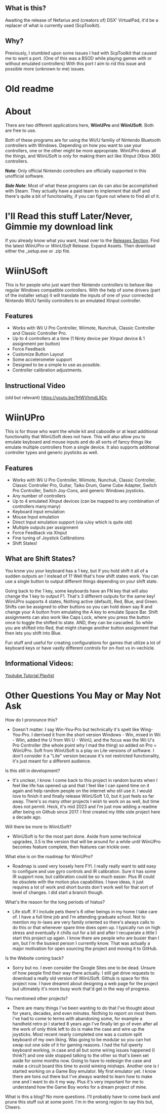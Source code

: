## What is this?
Awaiting the release of Nefarius and (creators of) DSX' VirtualPad, it'd be a replacer of what is currently used (ScpToolkit).

## Why?
Previously, I stumbled upon some issues I had with ScpToolkit that caused me to want a port. (One of this was a BSOD while playing games with or without emulated controllers)
With this port I aim to rid this issue and possible more (unknown to me) issues.

# Old readme
# About
There are two different applications here, **WiinUPro** and **WiinUSoft**. Both are free to use.

Both of these programs are for using the Wii/U familiy of Nintendo Bluetooth controllers with Windows.
Depending on how you want to use your controllers, one or the other might be more appropriate.
WiinUPro does all the things, and WiinUSoft is only for making them act like XInput (Xbox 360) controllers.

**Note**: Only official Nintendo controllers are officially supported in this unofficial software.

***Side Note***: Most of what these programs can do can also be accomplished with Steam. They actually have a paid team to implement that stuff and there's quite a bit of funcitonality, if you can figure out where to find all of it.

# I'll Read this stuff Later/Never, Gimmie my download link
If you already know what you want, head over to the [Releases Section](https://github.com/KeyPuncher/WiinUPro/releases). 
Find the latest *WiinUPro* or *WiinUSoft* Release.
Expand Assets.
Then download either the \_setup.exe or .zip file.

# WiinUSoft
This is for people who just want their Nintendo controllers to behave like regular Windows compatible controllers.
With the help of some drivers (part of the installer setup) it will translate the inputs of one of your connected Nintendo Wii/U familiy controllers to an emulated XInput controller.

## Features
* Works with Wii U Pro Controller, Wiimote, Nunchuk, Classic Controller and Classic Controller Pro.
* Up to 4 controllers at a time (1 Ninty device per XInput device & 1 assignment per button)
* Force Feedback
* Customize Button Layout
* Some accelerometer support
* Designed to be a simple to use as possible.
* Controller calibration adjustments.

## Instructional Video
(old but relevant)
https://youtu.be/1HWVhmdL9Dc


# WiinUPro
This is for those who want the whole kit and caboodle or at least additional functionality that WiinUSoft does not have.
This will also allow you to emulate keyboard and mouse inputs and do all sorts of fancy things like emulate multiple controllers from a single device.
It also supports additional controller types and generic joysticks as well.

## Features
* Works with Wii U Pro Controller, Wiimote, Nunchuk, Classic Controller, Classic Controller Pro, Guitar, Taiko Drum, Game Cube Adapter, Switch Pro Controller, Switch Joy-Cons, and generic Windows joysticks.
* Any number of controllers
* Up to 4 emulated XInput devices (can be mapped to any combination of controllers many:many)
* Keyboard input emulation
* Mouse Input emulation
* Direct Input emulation support (via vJoy which is quite old)
* Multiple outputs per assignment
* Force Feedback via XInput
* Fine tuning of Joystick Calibrations
* Shift States!

## What are Shift States?
You know you your keyboard has a 1 key, but if you hold shift it all of a sudden outputs an ! instead of 1?
Well that's how shift states work. You can use a single button to output different things depending on your shift state.

Going back to the 1 key, some keyboards have an FN key that will also change the 1 key to output F1. That's 3 different outputs for the same key!
WiinUPro supports 4 states, Nothing active (default), Red, Blue, and Green.
Shifts can be assigned to other buttons so you can hold down say R and change your A button from emulating the A key to emulate Space Bar.
Shift assignments can also work like Caps Lock, where you press the button once to toggle the shifted to state.
AND, they can be cascaded. So while you are shifted into Red, that might change another button assignment that then lets you shift into Blue.

Fun stuff and useful for creating configurations for games that utilize a lot of keyboard keys or have vastly different controls for on-foot vs in-vechicle.

## Informational Videos:
[Youtube Tutorial Playlist](https://www.youtube.com/playlist?list=PLGGq1CxIWfVZkVLS2zDx1_O7VqjxdMHZ7)

# Other Questions You May or May Not Ask
How do I pronounce this?
* Doesn't matter. I say Win-You-Pro but technically it's spelt like Wing-You-Pro.
I derrived it from the short version Windows - Win, mixed in Wii - Wiin, added the U from Wii U - WiinU, and the focus was the Wii U's Pro Controller (the whole point why I mad the thing) so added on Pro = WiinUPro.
Soft from WiinUSoft is a play on Lite versions of software. I don't consider it a "Lite" version because it's not restricted functionality, it's just meant for a different audience.

Is this still in development?
* It's unclear, I know.
I come back to this project in random bursts when I feel like life has opened up and that I feel like I can spend time on it again and help random people on the internet who stil use it.
I would love to finish it and finally release WiinUSoft 1.0, but it just feels so far away. There's so many other projects I wish to work on as well, but time does not permit.
Heck, it's mid 2023 and I'm just now adding a readme after being on Github since 2017. I first created my little side project here a decade ago.

Will there be more to WiinUSoft?
* WiinUSoft is for the most part done. Aside from some technical upgrades, 3.5 is the version that will be around for a while until WiinUPro becomes feature complete, then features can trickle over.

What else is on the roadmap for WiinUPro?
* Roadmap is used very loosely here FYI.
I really really want to add easy to configure and use gyro controls and IR calibration.
Sure it has some IR support now, but calibration could be so much easier.
Plus IR could be obsolete with the motion plus capabilities.
I have ideas, it just requires a lot of work and short bursts don't work well for that sort of level of changes. I did start a branch though.

What's the reason for the long periods of hiatus?
* Life stuff. If I include pets there's 6 other beings in my home I take care of.
I have a full time job and I'm attending graduate school.
Not to mention my in-laws are very family oriented so there's always calls to do this or that whenever spare time does open up.
I typically run on high stress and eventually it chills out for a bit and after I recuperate a little I start this project up again.
I know there are people who are busier than I am, but I'm the busiest person I currently know.
That was actually a major motivation for open sourcing the project and moving it to GitHub.

Is the Website coming back?
* Sorry but no.
I even consider the Google Sites one to be dead. Unsure of how people find their way there actually.
I still get drive requests to download a really old version of WiinUSoft.
Github is space for this project now.
I have dreamnt about designing a web page for the project but ultimately it's more busy work that'd get in the way of progress.

You mentioned other projects?
* There are many things I've been wanting to do that I've thought about for years, decades, and even minutes.
Nothing to report on most them. I've had to come to terms with abandoning some, for example a handheld retro pi I started 8 years ago I've finally let go of even after all the work of only think left to do is make the case and wire up the joysticks.
Most recent nearly completed one was a custom split keyboard of my own liking.
Was going to be modular so you can hot swap out one side of it for gaming reasons.
I had the full qwerty keyboard working, in case and all but some wiring issues happened (I think?) and one side stopped talking to the other so that's been set aside for some months now.
Going to have to redesign the case and make a circuit board this time to avoid wireing mishaps.
Another one is I started working on a Game Boy emulator. My first emulator yet.
I know there are tons out there but I've always wanted to learn how to make one and I want to do it my way.
Plus it's very important for me to understand how the Game Boy works for a dream project of mine.

What is this a blog? No more questions. I'll probably have to come back and prune this stuff out at some point. I'm in the wrong region to say this but, Cheers.

